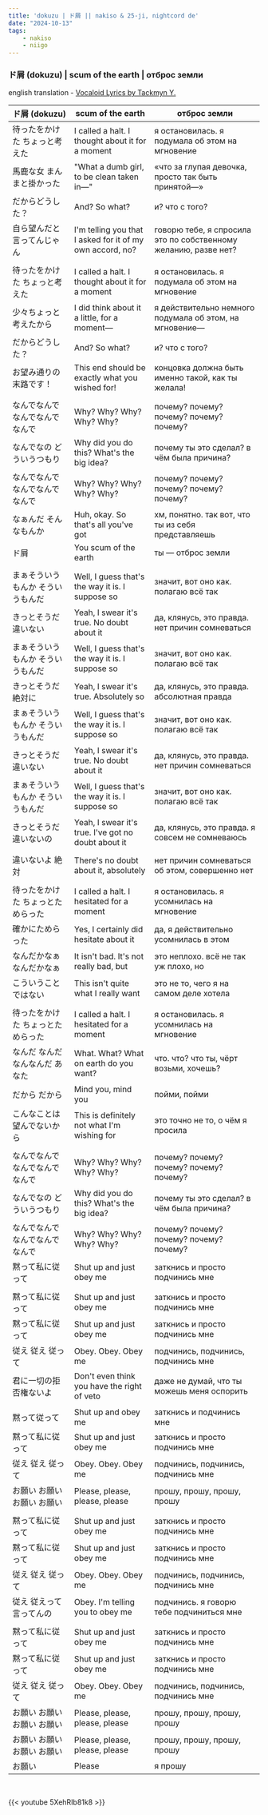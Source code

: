 ```yaml
---
title: 'dokuzu | ド屑 || nakiso & 25-ji, nightcord de'
date: "2024-10-13"
tags:
    - nakiso
    - niigo
---
```


### ド屑 (dokuzu) | scum of the earth | отброс земли

english translation - [Vocaloid Lyrics by Tackmyn Y.](https://vocaloidlyrics.fandom.com/wiki/ド屑_(Dokuzu))

ド屑 (dokuzu) | scum of the earth | отброс земли
--|--|--
待ったをかけた ちょっと考えた | I called a halt. I thought about it for a moment | я остановилась. я подумала об этом на мгновение
馬鹿な女 まんまと掛かった | "What a dumb girl, to be clean taken in—" | «что за глупая девочка, просто так быть принятой—»
だからどうした？ | And? So what? | и? что с того?
自ら望んだと言ってんじゃん | I'm telling you that I asked for it of my own accord, no? | говорю тебе, я спросила это по собственному желанию, разве нет?
|||
待ったをかけた ちょっと考えた | I called a halt. I thought about it for a moment | я остановилась. я подумала об этом на мгновение
少々ちょっと考えたから | I did think about it a little, for a moment— | я действительно немного подумала об этом, на мгновение—
だからどうした？ | And? So what? | и? что с того?
お望み通りの末路です！ | This end should be exactly what you wished for! | концовка должна быть именно такой, как ты желала!
|||
なんでなんでなんでなんでなんで | Why? Why? Why? Why? Why? | почему? почему? почему? почему? почему?
なんでなの どういうつもり | Why did you do this? What's the big idea? | почему ты это сделал? в чём была причина?
なんでなんでなんでなんでなんで | Why? Why? Why? Why? Why? | почему? почему? почему? почему? почему?
なぁんだ そんなもんか | Huh, okay. So that's all you've got | хм, понятно. так вот, что ты из себя представляешь
ド屑 | You scum of the earth | ты — отброс земли
|||
まぁそういうもんか そういうもんだ | Well, I guess that's the way it is. I suppose so | значит, вот оно как. полагаю всё так
きっとそうだ 違いない | Yeah, I swear it's true. No doubt about it | да, клянусь, это правда. нет причин сомневаться
まぁそういうもんか そういうもんだ | Well, I guess that's the way it is. I suppose so | значит, вот оно как. полагаю всё так
きっとそうだ 絶対に | Yeah, I swear it's true. Absolutely so | да, клянусь, это правда. абсолютная правда
まぁそういうもんか そういうもんだ | Well, I guess that's the way it is. I suppose so | значит, вот оно как. полагаю всё так
きっとそうだ 違いない | Yeah, I swear it's true. No doubt about it | да, клянусь, это правда. нет причин сомневаться
まぁそういうもんか そういうもんだ | Well, I guess that's the way it is. I suppose so | значит, вот оно как. полагаю всё так
きっとそうだ 違いないの | Yeah, I swear it's true. I've got no doubt about it | да, клянусь, это правда. я совсем не сомневаюсь
|||
違いないよ 絶対 | There's no doubt about it, absolutely | нет причин сомневаться об этом, совершенно нет
|||
待ったをかけた ちょっとためらった | I called a halt. I hesitated for a moment | я остановилась. я усомнилась на мгновение
確かにためらった | Yes, I certainly did hesitate about it | да, я действительно усомнилась в этом
なんだかなぁ なんだかなぁ | It isn't bad. It's not really bad, but | это неплохо. всё не так уж плохо, но
こういうことではない | This isn't quite what I really want | это не то, чего я на самом деле хотела
|||
待ったをかけた ちょっとためらった | I called a halt. I hesitated for a moment | я остановилась. я усомнилась на мгновение
なんだ なんだ なんなんだ あなた | What. What? What on earth do you want? | что. что? что ты, чёрт возьми, хочешь?
だから だから | Mind you, mind you | пойми, пойми
こんなことは望んでないから | This is definitely not what I'm wishing for | это точно не то, о чём я просила 
|||
なんでなんでなんでなんでなんで | Why? Why? Why? Why? Why? | почему? почему? почему? почему? почему?
なんでなの どういうつもり | Why did you do this? What's the big idea? | почему ты это сделал? в чём была причина?
なんでなんでなんでなんでなんで | Why? Why? Why? Why? Why? | почему? почему? почему? почему? почему?
黙って私に従って | Shut up and just obey me | заткнись и просто подчинись мне 
|||
黙って私に従って | Shut up and just obey me | заткнись и просто подчинись мне
黙って私に従って | Shut up and just obey me | заткнись и просто подчинись мне
従え 従え 従って | Obey. Obey. Obey me | подчинись, подчинись, подчинись мне
君に一切の拒否権ないよ | Don't even think you have the right of veto | даже не думай, что ты можешь меня оспорить
|||
黙って従って | Shut up and obey me | заткнись и подчинись мне
黙って私に従って | Shut up and just obey me | заткнись и просто подчинись мне
従え 従え 従って | Obey. Obey. Obey me | подчинись, подчинись, подчинись мне
お願い お願い お願い お願い | Please, please, please, please | прошу, прошу, прошу, прошу
|||
黙って私に従って | Shut up and just obey me | заткнись и просто подчинись мне
黙って私に従って | Shut up and just obey me | заткнись и просто подчинись мне
従え 従え 従って | Obey. Obey. Obey me | подчинись, подчинись, подчинись мне
従え 従えって言ってんの | Obey. I'm telling you to obey me | подчинись. я говорю тебе подчиниться мне
|||
黙って私に従って | Shut up and just obey me | заткнись и просто подчинись мне
黙って私に従って | Shut up and just obey me | заткнись и просто подчинись мне
従え 従え 従って | Obey. Obey. Obey me | подчинись, подчинись, подчинись мне
お願い お願い お願い お願い | Please, please, please, please | прошу, прошу, прошу, прошу 
お願い お願い お願い お願い | Please, please, please, please | прошу, прошу, прошу, прошу 
お願い | Please | я прошу

<br>

{{< youtube 5XehRIb81k8 >}}